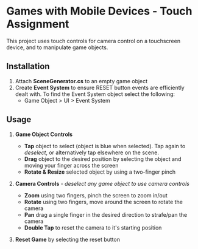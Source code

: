 # Games with Mobile Devices - Touch Assignment

This project uses touch controls for camera control on a touchscreen device, and to manipulate game objects.

## Installation

1. Attach **SceneGenerator.cs** to an empty game object
2. Create **Event System** to ensure RESET button events are efficiently dealt with. To find the Event System object select the following: 
    * Game Object > UI > Event System


## Usage

1. **Game Object Controls**
   - **Tap** object to select (object is blue when selected). Tap again to *deselect*, or alternatively tap elsewhere on the scene.
   - **Drag** object to the desired position by selecting the object and moving your finger across the screen
   - **Rotate & Resize** selected object by using a two-finger pinch


2. **Camera Controls** -  *deselect any game object to use camera controls*
   - **Zoom** using two fingers, pinch the screen to zoom in/out 
   - **Rotate** using two fingers, move around the screen to rotate the camera
   - **Pan** drag a single finger in the desired direction to strafe/pan the camera
   - **Double Tap** to reset the camera to it's starting position

3. **Reset Game** by selecting the reset button
